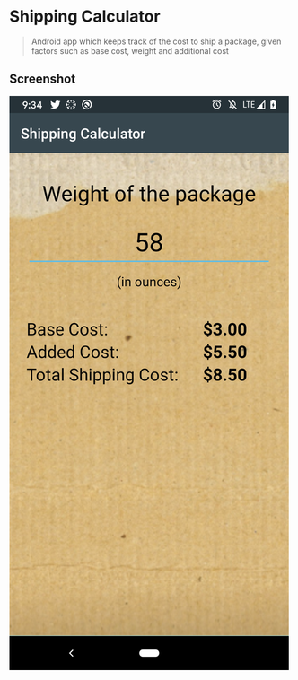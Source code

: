 # Shipping Calculator
> Android app which keeps track of the cost to ship a package, given factors such as base cost,
> weight and additional cost

## Screenshot
[![app screenshot](screenshot.png)]()